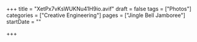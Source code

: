 +++
title = "XetPx7vKsWUKNu41H9io.avif"
draft = false
tags = ["Photos"]
categories = ["Creative Engineering"]
pages = ["Jingle Bell Jamboree"]
startDate = ""

+++
